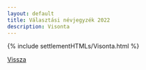 ```yaml
---
layout: default
title: Választási névjegyzék 2022
description: Visonta
---
```


{% include settlementHTMLs/Visonta.html %}

[Vissza](../)